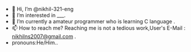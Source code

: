 - 👋 Hi, I’m @nikhil-321-eng
- 👀 I’m interested in ___.
- 🌱 I’m currently a amateur programmer who is learning C language .
- 📫 How to reach me? Reaching me is not a tedious work,User's E-Mail : nikhilns2007@gmail.com .
- pronouns:He/Him..

<!---
nikhil-321-eng/nikhil-321-eng is a ✨ special ✨ repository because its `README.md` (this file) appears on your GitHub profile.
You can click the Preview link to take a look at your changes.
--->
